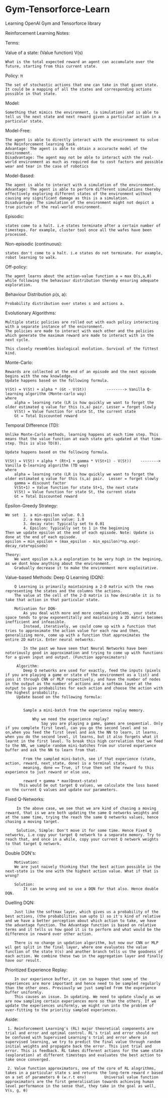 # Gym-Tensorforce-Learn
Learning OpenAI Gym and Tensorforce library

Reinforcement Learning Notes:

Terms:

Value of a state: (Value function) V(s)
    
    What is the total expected reward an agent can accumulate over the future, starting from this current state.

Policy: π
    
    The set of stochastic actions that one can take in that given state.
    It could be a mapping of all the states and corresponding actions possible in that state. 

Model: 
    
    Something that mimics the environment, (a simulation) and is able to tell us the next state and next reward given a particular action in a particular state.
    
Model-Free: 
    
    The agent is able to directly interact with the environment to solve the Reinforcement learning task.
    Advantage: The agent is able to obtain a accuracte model of the environment.
    Disadvantage: The agent may not be able to interact with the real-world environment as much as required due to cost factors and possible wear and tear in the case of robotics

Model-Based: 
    
    The agent is able to interact with a simulation of the environment.
    Advantage: The agent is able to perform different simulations thereby effectively exploring different states of the environment without causing any significant damage as this is a simulation.
    Disadvantage: The simulation of the environment might not depict a true picture of the real-world environment.  

Episodic:
    
    states come to a halt. i.e states terminate after a certain number of timesteps. For example, cluster tool once all the wafes have been processed.
    
Non-episodic (continuous): 
    
    states don't come to a halt. i.e states do not terminate. For example, robot learning to walk.
Off-policy: 
    
    The agent learns about the action-value function a = max Q(s,a,θ) while following the behaviour distribution thereby ensuring adequate exploration.
 
 
Behaviour Distribution ρ(s, a): 
    
    Probability distribution over states s and actions a. 

Evolutionary Algorithms:
    
    Multiple static policies are rolled out with each policy interacting with a separate instance of the enivronment. 
    The policies are made to interact with each other and the policies which generate the maximum reward are made to interact with in the next cycle. 
    
    This closely resembles biological evolution. Survival of the fittest kind. 

Monte-Carlo:
    
    Rewards are collected at the end of an episode and the next episode begins with the new knowledge.
    Update happens based on the following formula.
    
    V(St) = V(St) + alpha * (Gt - V(St))         --------> Vanilla Q-learning algorithm (Monte-carlo way)
    where 
        alpha = learning rate (LR is how quickly we want to forget the older estimated q value for this (s,a) pair. Lesser = forget slowly
        V(St) = Value function for state St, the current state
        Gt = Total Discounted reward
    
Temporal Difference (TD):
    
    Unlike Monte-Carlo methods, learning happens at each time step. This means that the value function at each state gets updated at that time-step. This is also TD(0).
    
    Update happens based on the following formula.
     
    V(St) = V(St) + alpha * (Rt+1 + gamma * V(St+1) - V(St))    --------> Vanilla Q-learning algorithm (TD way)
    where 
        alpha = learning rate (LR is how quickly we want to forget the older estimated q value for this (s,a) pair.  Lesser = forget slowly
        gamma = discount factor
        V(St+1) = Value function for state St+1, the next state
        V(St) = Value function for state St, the current state
        Gt = Total Discounted reward

Epsilon-Greedy Strategy:
    
    We set  1. a min-epsilon value. 0.1
            2. a max-epsilon value: 1.0
            3. decay rate: Typically set to 0.01
            4. Epsilon: Typically set to 1 in the beginning 
    Then we update epsilon at the end of each episode. Note: Update is done at the end of each episode. 
    epsilon = min_epsilon + (max_epsilon - min_epsilon)*np.exp(-decay_rate*episode)
    
    Theory:
        We want epsilon a.k.a exploration to be very high in the begining, as we dont know anything about the environment.
        Gradually decrease it to make the environment more exploitative. 

Value-based Methods:
    Deep Q Learning (DQN):
    
        Q Learning is primarily maintaining a 2-D matrix with the rows representing the states and the columns the actions. 
        The value at the cell of the 2-D matrix is how desirable it is to take that action in that particular state.
      
        Motivation for DQN-
            As you deal with more and more complex problems, your state space tends to grow exponentitally and maintaining a 2D matrix becomes inefficient and infeasible. 
            Instead, iteratively, we could come up with a function that tries to approximate the action value for each row and then, generalizing more, come up with a function that approximates the entire 2D matrix. Enter neural networks.
            
            In the past we have seen that Neural Networks have been notoriously good in approximation and trying to come up with functions for a given input and output. (Function approximators)
            
         Algorithm: 
            Deep Q networks are used for exactly, feed the inputs (pixels if you are playing a game or state of the environment as a list) and pass it through CNN or MLP respectively, and have the number of nodes in the output as the number of actions and a softmax layer at the output to give probabilites for each action and choose the action with the highest probability. 
         Update based on the following formula:
         
         
            Sample a mini-batch from the experience replay memory.
                
                Why we need the experience replay?
                    Say you are playing a game, games are sequential. Only if you complete first level, can you go the second level and so on,when you feed the first level and ask the NN to learn, it learns, when you do the second level, it learns, but it also forgets what it learnt in the first level. To break this high correlation that we feed to the NN, we sample random mini-batches from our stored experience buffer and ask the NN to learn from that.
            
            From the sampled mini-batch, see if that experience (state, action, reward, next_state, done) is a terminal state,
            meaning, done == True, if true then set the reward fo this experience to just reward or else use,
            
            reward + gamma * max(Qnext-state)
          This would be out target Q values, we calculate the loss based on the current Q values and update our parameters.
          

   Fixed Q-Networks:
         
         In the above case, we see that we are kind of chasing a moving reward, that is we are both updating the same Q networks weights and at the same time, trying the reach the same Q networks values, hence chasing a moving target.
         
         Solution, Simple: Don't move it for some time. Hence Fixed Q networks, i.e copy your target Q network to a separate memory. Try to reach that, and once in a while, copy your current Q network weights to that target Q network. 

   Double DQN's:
            
        Motivation:
        We are just naively thinking that the best action possible in the next-state is the one with the highest action value. What if that is wrong?
        
        Solution:
            It can be wrong and so use a DQN for that also. Hence double DQN.
            
   Duelling DQN:
    
        Just like the softmax layer, which gives us a probability of the best actions, (the probabilities sum upto 1) so it's kind of relative and we have a better perception about which action to take, we have the advantage function. The Advantage function is based on relative terms and it tells us how good it is to perform and what would be the difference in reward over other action.
        
        There is no change in updation algorithm, but now our CNN or MLP wil get split in the final layer, where one evaluates the value function of the state V(s) and another branch tells us the goodness of each action. We combine these two in the aggregation layer and finally have our result.
        
        
   Prioritized Experience Replay:
   
        In our experience buffer, it can so happen that some of the experiences are more important and hence need to be sampled regularly than the other ones. Previously we just sampled from the experience buffer uniformly. 
        This causes an issue. In updating. We need to update slowly as we are now sampling certain experiences more so than the others. If we update the experiences uniformly, we might run into the problem of over-fitting to the prioritiy sampled experiences.
        
Aside:
     
     1. Reinforcement Learning's (RL) major theoretical components are trial and error and optimal control. RL's trial and error should not be confused with Supervised Learning's trial and error where in supervised learning, we try to predict the final value through random initial weights and propagate back the error. This isnt trial and error. This is feedback. RL takes different actions for the same state (exploration) at different timesteps and evaluates the best action to take once converged.
     
     2. Value function approximators, one of the core of RL alogrithms, takes in a particular state s and returns the long-term reward r based on a set of parameters θ (w.r.t env)        Universal value function approximators are the first generalisation towards achieving human level performance in the sense that, they take in the goal as well, V(s, g, θ)
